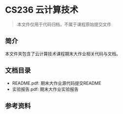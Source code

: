 # CS236 云计算技术

> 本文件仅用于代码归档，不属于课程原始提交文件

## 简介

本文件夹包含了云计算技术课程期末大作业相关代码与文档。

## 文档目录
* README.pdf: 期末大作业源代码提交README
* 实验报告.pdf: 期末大作业实验报告

## 参考资料
